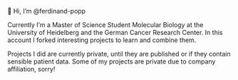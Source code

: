 👋 Hi, I’m @ferdinand-popp

Currently I’m a Master of Science Student Molecular Biology at the University of Heidelberg and the German Cancer Research Center.
In this account I forked interesting projects to learn and combine them.

Projects I did are currently private, until they are published or if they contain sensible patient data. Some of my projects are private due to company affiliation, sorry!

<!---
ferdinand-popp/ferdinand-popp is a ✨ special ✨ repository because its `README.md` (this file) appears on your GitHub profile.
You can click the Preview link to take a look at your changes.
--->
